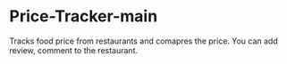 # Price-Tracker-main
 Tracks food price from restaurants and comapres the price. You can add review, comment to the restaurant.
